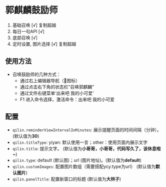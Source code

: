 # 郭麒麟鼓励师

1. 基础召唤 [√] 复制超越
2. 每日一句API [√]
3. 底部召唤 [√] 
4. 定时设置, 图片选择 [√]  复制超越

## 使用方法

-   召唤鼓励师的几种方式：
    -   通过右上编辑器导航（:sheep:图标）
    -   通过点击右下角的状态栏“召唤郭麒麟”
    -   通过文件右键菜单‘出来吧 我的小可爱’
    -   F1 进入命令选择，激活命令：出来吧 我的小可爱

## 配置

* `qilin.reminderViewIntervalInMinutes`: 展示提醒页面的时间间隔（分钟）。(默认值为**30**)
* `qilin.titleType`: yiyan: 默认使用一言；other：使用页面内展示文字
* `qilin.title`: 提示文字。 (默认值为**小哥哥，小哥哥，代码写久了，该休息啦~**)
* `qilin.type`: default (默认图)；url (图片地址)。(默认值为**default**)
* `qilin.customImages`: 配置图片数组（需要搭配ycy.type为url） (默认值为**默认图片**)
* `qilin.panelTitle`: 配置新窗口的标题 (默认值为**大林子**)